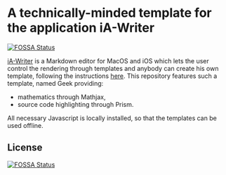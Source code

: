 # A technically-minded template for the application iA-Writer
[![FOSSA Status](https://app.fossa.io/api/projects/git%2Bgithub.com%2Fluc-j-bourhis%2FGeek.svg?type=shield)](https://app.fossa.io/projects/git%2Bgithub.com%2Fluc-j-bourhis%2FGeek?ref=badge_shield)


[iA-Writer](https://ia.net/writer/) is a Markdown editor for MacOS and iOS which lets the user control the rendering through templates and anybody can create his own template, following the instructions [here](https://github.com/iainc/iA-Writer-Templates). This repository features such a template, named Geek providing:

- mathematics through Mathjax,
- source code highlighting through Prism.

All necessary Javascript is locally installed, so that the templates can be used offline.


## License
[![FOSSA Status](https://app.fossa.io/api/projects/git%2Bgithub.com%2Fluc-j-bourhis%2FGeek.svg?type=large)](https://app.fossa.io/projects/git%2Bgithub.com%2Fluc-j-bourhis%2FGeek?ref=badge_large)